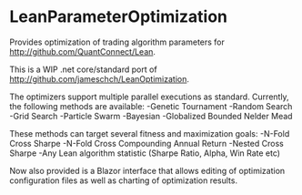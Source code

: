 # LeanParameterOptimization

Provides optimization of trading algorithm parameters for http://github.com/QuantConnect/Lean.

This is a WIP .net core/standard port of http://github.com/jameschch/LeanOptimization.

The optimizers support multiple parallel executions as standard. Currently, the following methods are available:
-Genetic Tournament
-Random Search
-Grid Search
-Particle Swarm
-Bayesian
-Globalized Bounded Nelder Mead

These methods can target several fitness and maximization goals:
-N-Fold Cross Sharpe
-N-Fold Cross Compounding Annual Return
-Nested Cross Sharpe
-Any Lean algorithm statistic (Sharpe Ratio, Alpha, Win Rate etc)

Now also provided is a Blazor interface that allows editing of optimization configuration files as well as charting of optimization results.